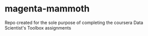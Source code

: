 magenta-mammoth
===============

Repo created for the sole purpose of completing the coursera Data Scientist's Toolbox assignments
